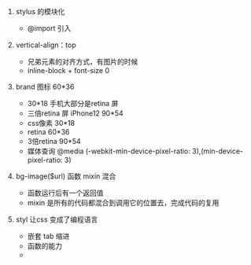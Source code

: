 1. stylus 的模块化
    - @import 引入

2. vertical-align：top
    - 兄弟元素的对齐方式，有图片的时候
    - inline-block + font-size 0

3. brand 图标 60*36
    - 30*18 手机大部分是retina 屏
    - 三倍retina 屏 iPhone12  90*54
    - css像素 30*18
    - retina 60*36
    - 3倍retina 90*54
    - 媒体查询 @media (-webkit-min-device-pixel-ratio: 3),(min-device-pixel-ratio: 3)

4. bg-image($url) 函数 mixin 混合
    - 函数运行后有一个返回值
    - mixin 是所有的代码都混合到调用它的位置去，完成代码的复用

5. styl 让css 变成了编程语言
    - 嵌套 tab 缩进 
    - 函数的能力
    - 